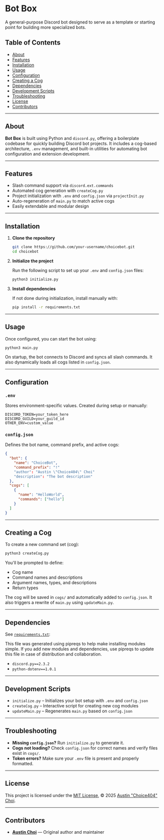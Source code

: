 # Bot Box

A general-purpose Discord bot designed to serve as a template or starting point for building more specialized bots.

## Table of Contents

- [About](#about)
- [Features](#features)
- [Installation](#installation)
- [Usage](#usage)
- [Configuration](#configuration)
- [Creating a Cog](#creating-a-cog)
- [Dependencies](#dependencies)
- [Development Scripts](#development-scripts)
- [Troubleshooting](#troubleshooting)
- [License](#license)
- [Contributors](#contributors)

---

## About

**Bot Box** is built using Python and `discord.py`, offering a boilerplate codebase for quickly building Discord bot projects. It includes a cog-based architecture, `.env` management, and built-in utilities for automating bot configuration and extension development.

---

## Features

- Slash command support via `discord.ext.commands`
- Automated cog generation with `createCog.py`
- Project initialization with `.env` and `config.json` via `projectInit.py`
- Auto-regeneration of `main.py` to match active cogs
- Easily extendable and modular design

---

## Installation

1. **Clone the repository**

   ```bash
   git clone https://github.com/your-username/choicebot.git
   cd choicebot
   ```

2. **Initialize the project**

   Run the following script to set up your `.env` and `config.json` files:

   ```bash
   python3 initialize.py
   ```

3. **Install dependencies**

   If not done during initialization, install manually with:

   ```bash
   pip install -r requirements.txt
   ```

---

## Usage

Once configured, you can start the bot using:

```bash
python3 main.py
```

On startup, the bot connects to Discord and syncs all slash commands. It also dynamically loads all cogs listed in `config.json`.

---

## Configuration

### `.env`

Stores environment-specific values. Created during setup or manually:

```
DISCORD_TOKEN=your_token_here
DISCORD_GUILD=your_guild_id
OTHER_ENV=custom_value
```

### `config.json`

Defines the bot name, command prefix, and active cogs:

```json
{
  "bot": {
    "name": "ChoiceBot",
    "command_prefix": "!"
    "author": "Austin \"Choice404\" Choi"
    "description": "The bot description"
  },
  "cogs": [
    {
      "name": "HelloWorld",
      "commands": ["hello"]
    }
  ]
}
```

---

## Creating a Cog

To create a new command set (cog):

```bash
python3 createCog.py
```

You'll be prompted to define:

- Cog name
- Command names and descriptions
- Argument names, types, and descriptions
- Return types

The cog will be saved in `cogs/` and automatically added to `config.json`. It also triggers a rewrite of `main.py` using `updateMain.py`.

---

## Dependencies

See [`requirements.txt`](requirements.txt):

This file was generated using pipreqs to help make installing modules simple. If you add new modules and dependencies, use pipreqs to update this file in case of distribution and collaboration.

- `discord.py==2.3.2`
- `python-dotenv==1.0.1`

---

## Development Scripts

- `initialize.py` – Initializes your bot setup with `.env` and `config.json`
- `createCog.py` – Interactive script for creating new cog modules
- `updateMain.py` – Regenerates `main.py` based on `config.json`

---

## Troubleshooting

- **Missing `config.json`?** Run `initialize.py` to generate it.
- **Cogs not loading?** Check `config.json` for correct names and verify files exist in `cogs/`.
- **Token errors?** Make sure your `.env` file is present and properly formatted.

---

## License

This project is licensed under the [MIT License](LICENSE), © 2025 [Austin \"Choice404\" Choi](https://github.com/choice404).

---

## Contributors

- **[Austin Choi](https://github.com/choice404)** — Original author and maintainer
